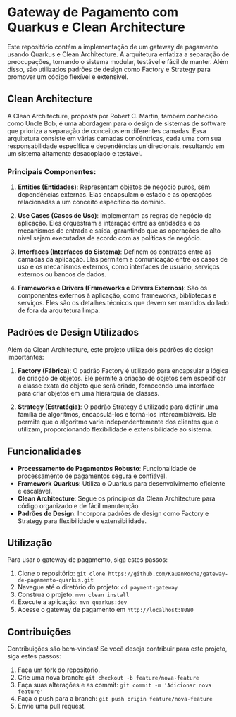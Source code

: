 # Gateway de Pagamento com Quarkus e Clean Architecture

Este repositório contém a implementação de um gateway de pagamento usando Quarkus e Clean Architecture. A arquitetura enfatiza a separação de preocupações, tornando o sistema modular, testável e fácil de manter. Além disso, são utilizados padrões de design como Factory e Strategy para promover um código flexível e extensível.

## Clean Architecture

A Clean Architecture, proposta por Robert C. Martin, também conhecido como Uncle Bob, é uma abordagem para o design de sistemas de software que prioriza a separação de conceitos em diferentes camadas. Essa arquitetura consiste em várias camadas concêntricas, cada uma com sua responsabilidade específica e dependências unidirecionais, resultando em um sistema altamente desacoplado e testável.

### Principais Componentes:

1. **Entities (Entidades)**: Representam objetos de negócio puros, sem dependências externas. Elas encapsulam o estado e as operações relacionadas a um conceito específico do domínio.

2. **Use Cases (Casos de Uso)**: Implementam as regras de negócio da aplicação. Eles orquestram a interação entre as entidades e os mecanismos de entrada e saída, garantindo que as operações de alto nível sejam executadas de acordo com as políticas de negócio.

3. **Interfaces (Interfaces do Sistema)**: Definem os contratos entre as camadas da aplicação. Elas permitem a comunicação entre os casos de uso e os mecanismos externos, como interfaces de usuário, serviços externos ou bancos de dados.

4. **Frameworks e Drivers (Frameworks e Drivers Externos)**: São os componentes externos à aplicação, como frameworks, bibliotecas e serviços. Eles são os detalhes técnicos que devem ser mantidos do lado de fora da arquitetura limpa.

## Padrões de Design Utilizados

Além da Clean Architecture, este projeto utiliza dois padrões de design importantes:

1. **Factory (Fábrica)**: O padrão Factory é utilizado para encapsular a lógica de criação de objetos. Ele permite a criação de objetos sem especificar a classe exata do objeto que será criado, fornecendo uma interface para criar objetos em uma hierarquia de classes.

2. **Strategy (Estratégia)**: O padrão Strategy é utilizado para definir uma família de algoritmos, encapsulá-los e torná-los intercambiáveis. Ele permite que o algoritmo varie independentemente dos clientes que o utilizam, proporcionando flexibilidade e extensibilidade ao sistema.

## Funcionalidades

- **Processamento de Pagamentos Robusto**: Funcionalidade de processamento de pagamentos segura e confiável.
- **Framework Quarkus**: Utiliza o Quarkus para desenvolvimento eficiente e escalável.
- **Clean Architecture**: Segue os princípios da Clean Architecture para código organizado e de fácil manutenção.
- **Padrões de Design**: Incorpora padrões de design como Factory e Strategy para flexibilidade e extensibilidade.

## Utilização

Para usar o gateway de pagamento, siga estes passos:

1. Clone o repositório: `git clone https://github.com/KauanRocha/gateway-de-pagamento-quarkus.git`
2. Navegue até o diretório do projeto: `cd payment-gateway`
3. Construa o projeto: `mvn clean install`
4. Execute a aplicação: `mvn quarkus:dev`
5. Acesse o gateway de pagamento em `http://localhost:8080`

## Contribuições

Contribuições são bem-vindas! Se você deseja contribuir para este projeto, siga estes passos:

1. Faça um fork do repositório.
2. Crie uma nova branch: `git checkout -b feature/nova-feature`
3. Faça suas alterações e as commit: `git commit -m 'Adicionar nova feature'`
4. Faça o push para a branch: `git push origin feature/nova-feature`
5. Envie uma pull request.
